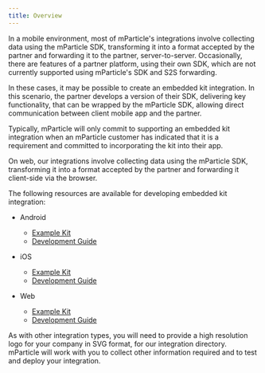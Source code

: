 ```yaml
---
title: Overview
---
```


In a mobile environment, most of mParticle's integrations involve collecting data using the mParticle SDK, transforming it into a format accepted by the partner and forwarding it to the partner, server-to-server. Occasionally, there are features of a partner platform, using their own SDK, which are not currently supported using mParticle's SDK and S2S forwarding.

In these cases, it may be possible to create an embedded kit integration. In this scenario, the partner develops a version of their SDK, delivering key functionality, that can be wrapped by the mParticle SDK, allowing direct communication between client mobile app and the partner.

Typically, mParticle will only commit to supporting an embedded kit integration when an mParticle customer has indicated that it is a requirement and committed to incorporating the kit into their app.

On web, our integrations involve collecting data using the mParticle SDK, transforming it into a format accepted by the partner and forwarding it client-side via the browser.

The following resources are available for developing embedded kit integration:

* Android  
    * [Example Kit](https://github.com/mparticle-integrations/mparticle-android-integration-example)  
    * [Development Guide](/developers/partners/kit-integrations/android-kit/)  

* iOS  
    * [Example Kit](https://github.com/mparticle-integrations/mparticle-apple-integration-example)   
    * [Development Guide](/developers/partners/kit-integrations/ios-kit/)

* Web  
    * [Example Kit](https://github.com/mparticle-integrations/mparticle-javascript-integration-example)  
    * [Development Guide](/developers/partners/kit-integrations/javascript-kit/)  

As with other integration types, you will need to provide a high resolution logo for your company in SVG format, for our integration directory. mParticle will work with you to collect other information required and to test and deploy your integration.
